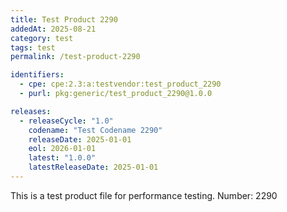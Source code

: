 ```yaml
---
title: Test Product 2290
addedAt: 2025-08-21
category: test
tags: test
permalink: /test-product-2290

identifiers:
  - cpe: cpe:2.3:a:testvendor:test_product_2290
  - purl: pkg:generic/test_product_2290@1.0.0

releases:
  - releaseCycle: "1.0"
    codename: "Test Codename 2290"
    releaseDate: 2025-01-01
    eol: 2026-01-01
    latest: "1.0.0"
    latestReleaseDate: 2025-01-01
---
```


This is a test product file for performance testing. Number: 2290
